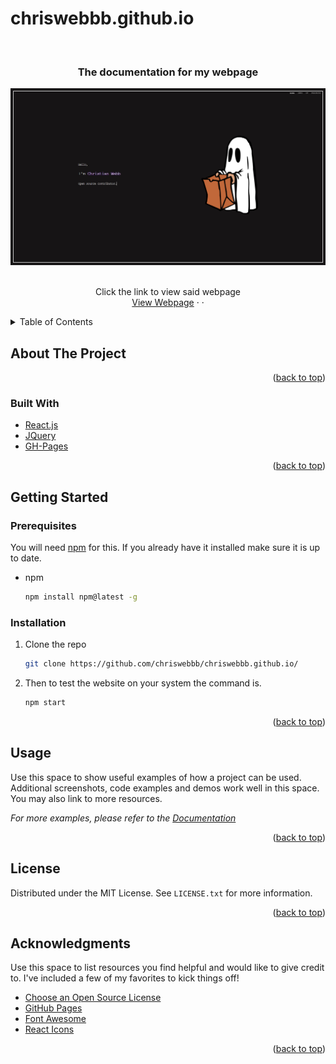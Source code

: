 # chriswebbb.github.io

<div id="top"></div>


<!-- PROJECT LOGO -->
<br />
<div align="left">

  <h3 align="center" font-size = "30px">The documentation for my webpage</h3>
  
  <a href="https://github.com/chriswebbb/chriswebbb.github.io/tree/master">
    <img src="my-react-app-two/public/images/webpage.png" alt="Logo" width="auto" height="auto">
  </a>
  
  <p align="center">
    <br />
    Click the link to view said webpage
    <br />
    <a href="https://www.christianwebb.me">View Webpage</a>
    ·
    <a href="https://github.com/othneildrew/Best-README-Template/issues"></a>
    ·
    <a href="https://github.com/othneildrew/Best-README-Template/issues"></a>
  </p>
</div>



<!-- TABLE OF CONTENTS -->
<details>
  <summary>Table of Contents</summary>
  <ol>
    <li>
      <a href="#about-the-project">About The Project</a>
      <ul>
        <li><a href="#built-with">Built With</a></li>
      </ul>
    </li>
    <li>
      <a href="#getting-started">Getting Started</a>
      <ul>
        <li><a href="#prerequisites">Prerequisites</a></li>
        <li><a href="#installation">Installation</a></li>
      </ul>
    </li>
    <li><a href="#usage">Usage</a></li>
    <li><a href="#roadmap">Roadmap</a></li>
    <li><a href="#contributing">Contributing</a></li>
    <li><a href="#license">License</a></li>
    <li><a href="#contact">Contact</a></li>
    <li><a href="#acknowledgments">Acknowledgments</a></li>
  </ol>
</details>

<!-- ABOUT THE PROJECT -->
## About The Project

<p align="right">(<a href="#top">back to top</a>)</p>

### Built With

* [React.js](https://reactjs.org/)
* [JQuery](https://jquery.com)
* [GH-Pages](https://www.npmjs.com/package/gh-pages)

<p align="right">(<a href="#top">back to top</a>)</p>



<!-- GETTING STARTED -->
## Getting Started

### Prerequisites

You will need [npm](https://www.npmjs.com/) for this. If you already have it installed make sure it is up to date.
* npm
  ```sh
  npm install npm@latest -g
  ```

### Installation

1. Clone the repo
   ```sh
   git clone https://github.com/chriswebbb/chriswebbb.github.io/
   ```

2. Then to test the website on your system the command is.
   ```sh
   npm start
   ```

<p align="right">(<a href="#top">back to top</a>)</p>



<!-- USAGE EXAMPLES -->
## Usage

Use this space to show useful examples of how a project can be used. Additional screenshots, code examples and demos work well in this space. You may also link to more resources.

_For more examples, please refer to the [Documentation](https://example.com)_

<p align="right">(<a href="#top">back to top</a>)</p>

<!-- LICENSE -->
## License

Distributed under the MIT License. See `LICENSE.txt` for more information.

<p align="right">(<a href="#top">back to top</a>)</p>

<!-- ACKNOWLEDGMENTS -->
## Acknowledgments

Use this space to list resources you find helpful and would like to give credit to. I've included a few of my favorites to kick things off!

* [Choose an Open Source License](https://choosealicense.com)
* [GitHub Pages](https://pages.github.com)
* [Font Awesome](https://fontawesome.com)
* [React Icons](https://react-icons.github.io/react-icons/search)

<p align="right">(<a href="#top">back to top</a>)</p>



<!-- MARKDOWN LINKS & IMAGES -->
<!-- https://www.markdownguide.org/basic-syntax/#reference-style-links -->
[product-screenshot]: images/screenshot.png
